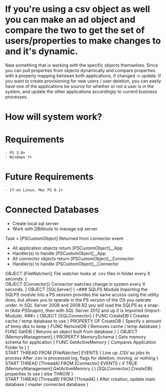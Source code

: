 # If you're using a csv object as well you can make an ad object and compare the two to get the set of users/properties to make changes to and it's dynamic.
Naw something that is working with the specific objects themselves. 
Since you can pull properties from objects dynamically and compare properties with a property mapping between both applications, if changed -> update. 
If you want to create provisioning for new users / user deletion, you can easily have one of the applications be source for whether or not a user is in the system, and update the other applications accordingly to current business processes.


# How will system work?
# Requirements
    - PS 3.0+
    - Windows 7+
# Future Requirements
    - If-on Linux, Mac PS 6.1+
# Connected Databases
 - Create local sql server
 - Work with DBAtools to manage sql server

Task = [PSCustomObject] Returned from connector event
- All application objects return [PSCustomObject]__App
- Handler(s) to handle [PSCustomObject]__App
- All connector objects return [PSCustomObject]__Connector
- Handler(s) to handle [PSCustomObject]__Connector

OBJECT [FileWatcher]{ File watcher looks at .csv files in folder every X seconds. }    
OBJECT [Connector]{ Connector watches change in system every X seconds. }
OBJECT [SQLServer] { <### SQLPS Module
                        Importing the SQLPS module into a PS session provides the same access using the utility does, but allows you to operate in the PS version of the OS you operate under. In SQL Server 2008 and 2008 R2 you will load the SQLPS as a snap-in (Add-PSSnapin), then with SQL Server 2012 and up it is imported (Import-Module). ###>
    }
OBJECT [SQLConnector] { 
    FUNC CreateDB               { Creates cache / temp database to use }
    PROPERTY OF CreateDB        { Specify x amount of temp dbs to keep }
    FUNC RemoveDB               { Removes cache / temp database }
    FUNC GetDB                  { Returns an object built from database }
}
OBJECT [MemoryManagement] {
    PROPERTY MemorySchema   { Gets memory schema for application }
    FUNC GetActiveMemory    { Compares Application Folder to }
}        
START THREAD FROM [FileWatcher] EVENTS  {   Line up .CSV as jobs to process
                                            After .csv is processed log, flags for deletion, moving, or nothing }
START THREAD [ThreadA] FROM [Connector] EVENTS {    if TRUE [MemoryManagement].GetActiveMemory ( )
                                                    [SQLConnector].CreateDB( properties to use )
                                                    else THROW }                               
START THREAD [ThreadB] FROM [ThreadA] { After creation, update main database / master connected database }